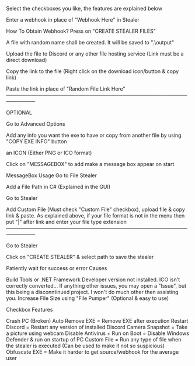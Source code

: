 Select the checkboxes you like, the features are explained below

Enter a webhook in place of "Webhook Here" in Stealer

How To Obtain Webhook?
Press on "CREATE STEALER FILES"

A file with random name shall be created. It will be saved to ".\output"

Upload the file to Discord or any other file hosting service (Link must be a direct download)

Copy the link to the file (Right click on the download icon/button & copy link)

Paste the link in place of "Random File Link Here" ──────────────────────────────────────────────────────────

OPTIONAL

Go to Advanced Options

Add any info you want the exe to have or copy from another file by using "COPY EXE INFO" button

an ICON (Either PNG or ICO format)

Click on "MESSAGEBOX" to add make a message box appear on start

MessageBox Usage
Go to File Stealer

Add a File Path in C# (Explained in the GUI)

Go to Stealer

Add Custom File (Must check "Custom File" checkbox), upload file & copy link & paste. As explained above, if your file format is not in the menu then put "|" after link and enter your file type extension ──────────────────────────────────────────────────────────

Go to Stealer

Click on "CREATE STEALER" & select path to save the stealer

Patiently wait for success or error Causes

Build Tools or .NET Framework Developer version not installed.
ICO isn't correctly converted...
If anything other issues, you may open a "Issue", but this being a disconntinued project. I won't do much other then assisting you.
Increase File Size using "File Pumper" (Optional & easy to use)

Checkbox Features

Crash PC (Broken)
Auto Remove EXE = Remove EXE after execution
Restart Discord = Restart any version of installed Discord
Camera Snapshot = Take a picture using webcam
Disable Antivirus + Run on Boot = Disable Windows Defender & run on startup of PC
Custom File = Run any type of file when the stealer is executed (Can be used to make it not so suspicious)
Obfuscate EXE = Make it harder to get source/webhook for the average user
